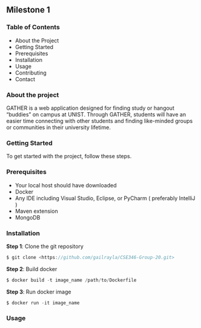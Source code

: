 ## Milestone 1

### Table of Contents
* About the Project
* Getting Started
* Prerequisites
* Installation
* Usage
* Contributing
* Contact

### About the project 
GATHER is a web application designed for finding study or hangout “buddies” on campus at UNIST. Through GATHER, students will have an easier time connecting with other students and finding like-minded groups or communities in their university lifetime.

### Getting Started
To get started with the project, follow these steps.

### Prerequisites
* Your local host should have downloaded
* Docker 
* Any IDE including Visual Studio, Eclipse, or PyCharm ( preferably IntelliJ )
* Maven extension
* MongoDB

### Installation

**Step 1**: Clone the git repository 

```javascript
$ git clone <https://github.com/gailrayla/CSE346-Group-20.git>
```

**Step 2**: Build docker 

```javascript
$ docker build -t image_name /path/to/Dockerfile
```

**Step 3**: Run docker image

```javascript
$ docker run -it image_name
```


### Usage

